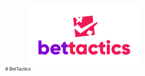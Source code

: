 <div style="display: flex; justify-content: center;">
<img src="https://github.com/LorenzoLongarini/BetTactics/blob/main/BetTacticsLogo.png">
</div>
# BetTactics
